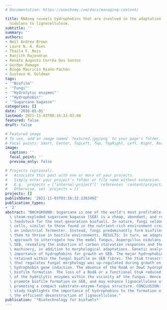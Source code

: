 ```yaml
---
# Documentation: https://wowchemy.com/docs/managing-content/

title: RNAseq reveals hydrophobins that are involved in the adaptation of Aspergillus
  nidulans to lignocellulose.
subtitle: ''
summary: ''
authors:
- Neil Andrew Brown
- Laure N. A. Ries
- Thaila F. Reis
- Ranjith Rajendran
- Renato Augusto Corrêa Dos Santos
- Gordon Ramage
- Diego Mauricio Riaño-Pachón
- Gustavo H. Goldman
tags:
- '"Biofilm"'
- '"Fungi"'
- '"Hydrolytic enzymes"'
- '"Hydrophobin"'
- '"Sugarcane bagasse"'
categories: []
date: '2016-01-01'
lastmod: 2021-11-03T00:16:33-03:00
featured: false
draft: false

# Featured image
# To use, add an image named `featured.jpg/png` to your page's folder.
# Focal points: Smart, Center, TopLeft, Top, TopRight, Left, Right, BottomLeft, Bottom, BottomRight.
image:
  caption: ''
  focal_point: ''
  preview_only: false

# Projects (optional).
#   Associate this post with one or more of your projects.
#   Simply enter your project's folder or file name without extension.
#   E.g. `projects = ["internal-project"]` references `content/project/deep-learning/index.md`.
#   Otherwise, set `projects = []`.
projects: []
publishDate: '2021-11-03T03:16:32.136340Z'
publication_types:
- '2'
abstract: "BACKGROUND: Sugarcane is one of the world's most profitable crops. Waste\
  \ steam-exploded sugarcane bagasse (SEB) is a cheap, abundant, and renewable lignocellulosic\
  \ feedstock for the next-generation biofuels. In nature, fungi seldom exist as planktonic\
  \ cells, similar to those found in the nutrient-rich environment created within\
  \ an industrial fermenter. Instead, fungi predominantly form biofilms that allow\
  \ them to thrive in hostile environments. RESULTS: In turn, we adopted an RNA-sequencing\
  \ approach to interrogate how the model fungus, Aspergillus nidulans, adapts to\
  \ SEB, revealing the induction of carbon starvation responses and the lignocellulolytic\
  \ machinery, in addition to morphological adaptations. Genetic analyses showed the\
  \ importance of hydrophobins for growth on SEB. The major hydrophobin, RodA, was\
  \ retained within the fungal biofilm on SEB fibres. The StuA transcription factor\
  \ that regulates fungal morphology was up-regulated during growth on SEB and controlled\
  \ hydrophobin gene induction. The absence of the RodA or DewC hydrophobins reduced\
  \ biofilm formation. The loss of a RodA or a functional StuA reduced the retention\
  \ of the hydrolytic enzymes within the vicinity of the fungus. Hence, hydrophobins\
  \ promote biofilm formation on SEB, and may enhance lignocellulose utilisation via\
  \ promoting a compact substrate-enzyme-fungus structure. CONCLUSION: This novel\
  \ study highlights the importance of hydrophobins to the formation of biofilms and\
  \ the efficient deconstruction of lignocellulose."
publication: '*Biotechnology for biofuels*'
---
```

